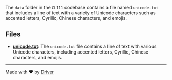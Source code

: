 <!--------------------------------------------------------------------------------->
<!-- IMPORTANT: This file is auto-generated by Driver (https://driver.ai). -------->
<!-- Manual edits may be overwritten on future commits. --------------------------->
<!--------------------------------------------------------------------------------->

The `data` folder in the `CLI11` codebase contains a file named `unicode.txt` that includes a line of text with a variety of Unicode characters such as accented letters, Cyrillic, Chinese characters, and emojis.


## Files
- **[unicode.txt](unicode.txt.md)**: The `unicode.txt` file contains a line of text with various Unicode characters, including accented letters, Cyrillic, Chinese characters, and emojis.

---
Made with ❤️ by [Driver](https://www.driver.ai/)